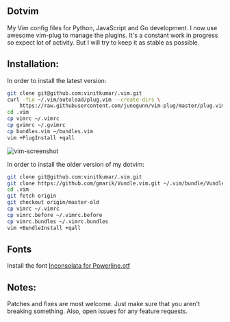 ## Dotvim

My Vim config files for Python, JavaScript and Go development. I now use awesome vim-plug
to manage the plugins. It's a constant work in progress so expect lot of activity. But I will
try to keep it as stable as possible.

## Installation:

In order to install the latest version:

```sh
git clone git@github.com:vinitkumar/.vim.git
curl -fLo ~/.vim/autoload/plug.vim --create-dirs \
    https://raw.githubusercontent.com/junegunn/vim-plug/master/plug.vim
cd .vim
cp vimrc ~/.vimrc
cp gvimrc ~/.gvimrc
cp bundles.vim ~/bundles.vim
vim +PlugInstall +qall
```

![vim-screenshot](https://cldup.com/858Ow0Plhv.png)

In order to install the older version of my dotvim:

```sh
git clone git@github.com:vinitkumar/.vim.git
git clone https://github.com/gmarik/Vundle.vim.git ~/.vim/bundle/Vundle.vim
cd .vim
git fetch origin
git checkout origin/master-old
cp vimrc ~/.vimrc
cp vimrc.before ~/.vimrc.before
cp vimrc.bundles ~/.vimrc.bundles
vim +BundleInstall +qall
```

## Fonts

Install the font [Inconsolata for Powerline.otf](https://github.com/powerline/fonts/raw/master/Inconsolata/Inconsolata%20for%20Powerline.otf)

## Notes:

Patches and fixes are most welcome. Just make sure that you aren't breaking something. Also, open issues
for any feature requests.
